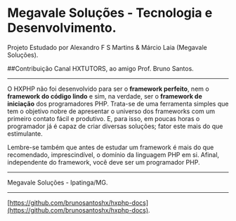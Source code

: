 # Megavale Soluções - Tecnologia e Desenvolvimento.

Projeto Estudado por Alexandro F S Martins & Márcio Laia (Megavale Soluções).

##Contribuição Canal HXTUTORS, ao amigo Prof. Bruno Santos.

--------------------------------------------------------------------

O HXPHP não foi desenvolvido para ser o **framework perfeito**, nem o **framework do código lindo** e sim, na verdade, ser o **framework de iniciação** dos programadores PHP. Trata-se de uma ferramenta simples que tem o objetivo nobre de apresentar o universo dos frameworks com um primeiro contato fácil e produtivo. E, para isso, em poucas horas o programador já é capaz de criar diversas soluções; fator este mais do que estimulante.

Lembre-se também que antes de estudar um framework é mais do que recomendado, imprescindível, o domínio da linguagem PHP em si. Afinal, independente do framework, você deve ser um programador PHP.

--------------------------------------------------------------------

Megavale Soluções - Ipatinga/MG.

---------------------------------------------------------------------
[https://github.com/brunosantoshx/hxphp-docs](https://github.com/brunosantoshx/hxphp-docs).